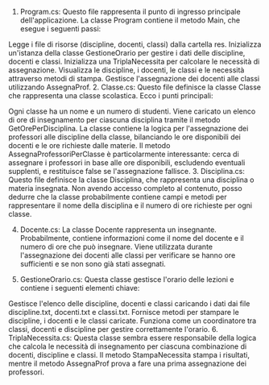 1. Program.cs:
Questo file rappresenta il punto di ingresso principale dell'applicazione. La classe Program contiene il metodo Main, che esegue i seguenti passi:

Legge i file di risorse (discipline, docenti, classi) dalla cartella res.
Inizializza un'istanza della classe GestioneOrario per gestire i dati delle discipline, docenti e classi.
Inizializza una TriplaNecessita per calcolare le necessità di assegnazione.
Visualizza le discipline, i docenti, le classi e le necessità attraverso metodi di stampa.
Gestisce l'assegnazione dei docenti alle classi utilizzando AssegnaProf.
2. Classe.cs:
Questo file definisce la classe Classe che rappresenta una classe scolastica. Ecco i punti principali:

Ogni classe ha un nome e un numero di studenti.
Viene caricato un elenco di ore di insegnamento per ciascuna disciplina tramite il metodo GetOrePerDisciplina.
La classe contiene la logica per l'assegnazione dei professori alle discipline della classe, bilanciando le ore disponibili dei docenti e le ore richieste dalle materie.
Il metodo AssegnaProfessoriPerClasse è particolarmente interessante: cerca di assegnare i professori in base alle ore disponibili, escludendo eventuali supplenti, e restituisce false se l'assegnazione fallisce.
3. Disciplina.cs:
Questo file definisce la classe Disciplina, che rappresenta una disciplina o materia insegnata. Non avendo accesso completo al contenuto, posso dedurre che la classe probabilmente contiene campi e metodi per rappresentare il nome della disciplina e il numero di ore richieste per ogni classe.

4. Docente.cs:
La classe Docente rappresenta un insegnante. Probabilmente, contiene informazioni come il nome del docente e il numero di ore che può insegnare. Viene utilizzata durante l'assegnazione dei docenti alle classi per verificare se hanno ore sufficienti e se non sono già stati assegnati.

5. GestioneOrario.cs:
Questa classe gestisce l'orario delle lezioni e contiene i seguenti elementi chiave:

Gestisce l'elenco delle discipline, docenti e classi caricando i dati dai file discipline.txt, docenti.txt e classi.txt.
Fornisce metodi per stampare le discipline, i docenti e le classi caricate.
Funziona come un coordinatore tra classi, docenti e discipline per gestire correttamente l'orario.
6. TriplaNecessita.cs:
Questa classe sembra essere responsabile della logica che calcola le necessità di insegnamento per ciascuna combinazione di docenti, discipline e classi. Il metodo StampaNecessita stampa i risultati, mentre il metodo AssegnaProf prova a fare una prima assegnazione dei professori.

